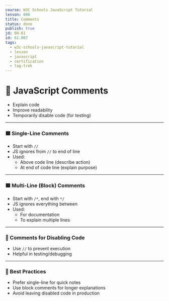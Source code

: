 ```yaml
---
course: W3C Schools JavaScript Tutorial
lesson: 006
title: Comments
status: done
publish: true
jd: 60-61
id: 61.007
tags:
  - w3c-schools-javascript-tutorial
  - lesson
  - javascript
  - certification
  - tag-trek
---
```


# 💬 JavaScript Comments
- Explain code
- Improve readability
- Temporarily disable code (for testing)

---

### 🟩 Single-Line Comments
- Start with `//`
- JS ignores from `//` to end of line
- Used:
    - Above code line (describe action)
    - At end of code line (explain purpose)

---

### 🟦 Multi-Line (Block) Comments
- Start with `/*`, end with `*/`
- JS ignores everything between
- Used:
    - For documentation
    - To explain multiple lines

---

### 🚫 Comments for Disabling Code
- Use `//` to prevent execution
- Helpful in testing/debugging

---

### 📌 Best Practices
- Prefer single-line for quick notes
- Use block comments for longer explanations
- Avoid leaving disabled code in production
